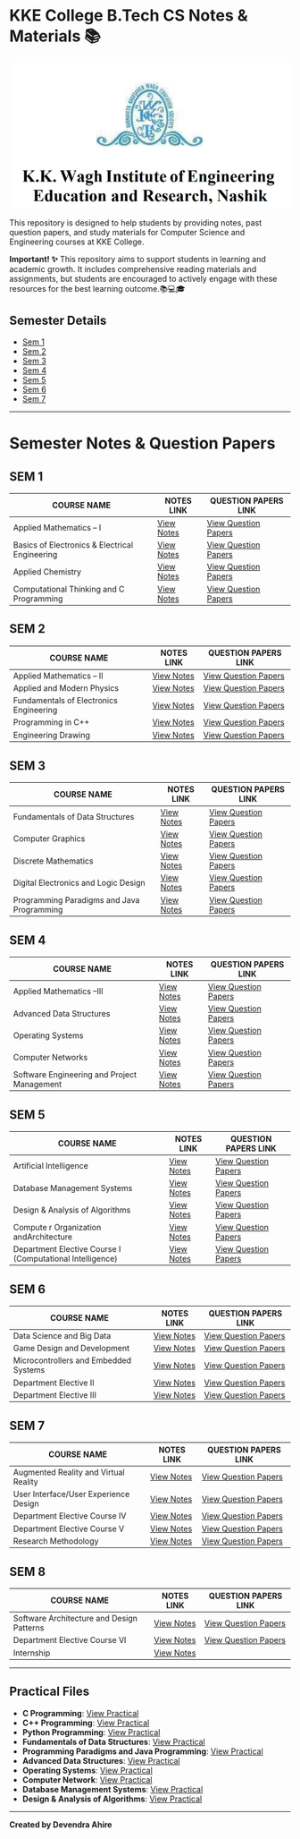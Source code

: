 # KKE College B.Tech CS Notes & Materials 📚

![College Image](https://github.com/Dahire100/CS-Notes/blob/main/kkw.jpeg)

This repository is designed to help students by providing notes, past question papers, and study materials for Computer Science and Engineering courses at KKE College.

**Important! ✨**
This repository aims to support students in learning and academic growth. It includes comprehensive reading materials and assignments, but students are encouraged to actively engage with these resources for the best learning outcome.📚💻🎓

## Semester Details
- [Sem 1](#sem-1)
- [Sem 2](#sem-2)
- [Sem 3](#sem-3)
- [Sem 4](#sem-4)
- [Sem 5](#sem-5)
- [Sem 6](#sem-6)
- [Sem 7](#sem-7)


---

# Semester Notes & Question Papers

## SEM 1
| COURSE NAME                              | NOTES LINK                               | QUESTION PAPERS LINK                      |
|-------------------------------------------|------------------------------------------|-------------------------------------------|
| Applied Mathematics – I          | [View Notes](https://drive.google.com/your-file-link) | [View Question Papers](https://drive.google.com/your-file-link) |
| Basics of Electronics & Electrical Engineering | [View Notes](https://drive.google.com/your-file-link) | [View Question Papers](https://drive.google.com/your-file-link) |
|Applied Chemistry                             | [View Notes](https://drive.google.com/your-file-link) | [View Question Papers](https://drive.google.com/your-file-link) |
|Computational Thinking and C Programming      | [View Notes](https://drive.google.com/your-file-link) | [View Question Papers](https://drive.google.com/your-file-link) |

## SEM 2
| COURSE NAME                              | NOTES LINK                               | QUESTION PAPERS LINK                      |
|-------------------------------------------|------------------------------------------|-------------------------------------------|
| Applied Mathematics – II     | [View Notes](https://drive.google.com/your-file-link) | [View Question Papers](https://drive.google.com/your-file-link) |
| Applied and Modern Physics                  | [View Notes](https://drive.google.com/your-file-link) | [View Question Papers](https://drive.google.com/your-file-link) |
| Fundamentals of Electronics Engineering      | [View Notes](https://drive.google.com/your-file-link) | [View Question Papers](https://drive.google.com/your-file-link) |
| Programming in C++                  | [View Notes](https://drive.google.com/your-file-link) | [View Question Papers](https://drive.google.com/your-file-link) |
| Engineering Drawing                  | [View Notes](https://drive.google.com/your-file-link) | [View Question Papers](https://drive.google.com/your-file-link) |

## SEM 3
| COURSE NAME                              | NOTES LINK                               | QUESTION PAPERS LINK                      |
|-------------------------------------------|------------------------------------------|-------------------------------------------|
| Fundamentals of Data Structures       | [View Notes](https://drive.google.com/your-file-link) | [View Question Papers](https://drive.google.com/your-file-link) |
| Computer Graphics                    | [View Notes](https://drive.google.com/your-file-link) | [View Question Papers](https://drive.google.com/your-file-link) |
| Discrete Mathematics       | [View Notes](https://drive.google.com/your-file-link) | [View Question Papers](https://drive.google.com/your-file-link) |
| Digital Electronics and Logic Design      | [View Notes](https://drive.google.com/your-file-link) | [View Question Papers](https://drive.google.com/your-file-link) |
|Programming Paradigms and Java Programming      | [View Notes](https://drive.google.com/your-file-link) | [View Question Papers](https://drive.google.com/your-file-link) |

## SEM 4
| COURSE NAME                              | NOTES LINK                               | QUESTION PAPERS LINK                      |
|-------------------------------------------|------------------------------------------|-------------------------------------------|
| Applied Mathematics –III             | [View Notes](https://drive.google.com/your-file-link) | [View Question Papers](https://drive.google.com/your-file-link) |
|Advanced Data Structures           | [View Notes](https://drive.google.com/your-file-link) | [View Question Papers](https://drive.google.com/your-file-link) |
| Operating Systems | [View Notes](https://drive.google.com/your-file-link) | [View Question Papers](https://drive.google.com/your-file-link) |
| Computer Networks                 | [View Notes](https://drive.google.com/your-file-link) | [View Question Papers](https://drive.google.com/your-file-link) |
| Software Engineering and Project Management   | [View Notes](https://drive.google.com/your-file-link) | [View Question Papers](https://drive.google.com/your-file-link) |

## SEM 5
| COURSE NAME                              | NOTES LINK                               | QUESTION PAPERS LINK                      |
|-------------------------------------------|------------------------------------------|-------------------------------------------|
| Artificial Intelligence                  | [View Notes](https://drive.google.com/your-file-link) | [View Question Papers](https://drive.google.com/your-file-link) |
| Database Management Systems             | [View Notes](https://drive.google.com/your-file-link) | [View Question Papers](https://drive.google.com/your-file-link) |
| Design & Analysis of Algorithms           | [View Notes](https://drive.google.com/your-file-link) | [View Question Papers](https://drive.google.com/your-file-link) |
| Compute r Organization andArchitecture       | [View Notes](https://drive.google.com/your-file-link) | [View Question Papers](https://drive.google.com/your-file-link) |
| Department Elective Course I (Computational Intelligence)| [View Notes](https://drive.google.com/your-file-link) | [View Question Papers](https://drive.google.com/your-file-link) |


## SEM 6
| COURSE NAME                              | NOTES LINK                               | QUESTION PAPERS LINK                      |
|-------------------------------------------|------------------------------------------|-------------------------------------------|
| Data Science and Big Data                  | [View Notes](https://drive.google.com/your-file-link) | [View Question Papers](https://drive.google.com/your-file-link) |
| Game Design and Development            | [View Notes](https://drive.google.com/your-file-link) | [View Question Papers](https://drive.google.com/your-file-link) |
|Microcontrollers and Embedded Systems        | [View Notes](https://drive.google.com/your-file-link) | [View Question Papers](https://drive.google.com/your-file-link) |
| Department Elective II                        | [View Notes](https://drive.google.com/your-file-link) | [View Question Papers](https://drive.google.com/your-file-link) |
| Department Elective III                 | [View Notes](https://drive.google.com/your-file-link) | [View Question Papers](https://drive.google.com/your-file-link) |

## SEM 7
| COURSE NAME                              | NOTES LINK                               | QUESTION PAPERS LINK                      |
|-------------------------------------------|------------------------------------------|-------------------------------------------|
| Augmented Reality and Virtual Reality    | [View Notes](https://drive.google.com/your-file-link) | [View Question Papers](https://drive.google.com/your-file-link) |
| User Interface/User Experience Design       | [View Notes](https://drive.google.com/your-file-link) | [View Question Papers](https://drive.google.com/your-file-link) |
| Department Elective Course IV           | [View Notes](https://drive.google.com/your-file-link) | [View Question Papers](https://drive.google.com/your-file-link) |
| Department Elective Course V                | [View Notes](https://drive.google.com/your-file-link) | [View Question Papers](https://drive.google.com/your-file-link) |
| Research Methodology    | [View Notes](https://drive.google.com/your-file-link) | [View Question Papers](https://drive.google.com/your-file-link) |

## SEM 8
| COURSE NAME                              | NOTES LINK                               | QUESTION PAPERS LINK                      |
|-------------------------------------------|------------------------------------------|-------------------------------------------|
| Software Architecture and Design Patterns    | [View Notes](https://drive.google.com/your-file-link) | [View Question Papers](https://drive.google.com/your-file-link) |
|Department Elective Course VI                    | [View Notes](https://drive.google.com/your-file-link) | [View Question Papers](https://drive.google.com/your-file-link) |
| Internship                          | [View Notes](https://drive.google.com/your-file-link) | |


---


## Practical Files

- **C Programming**: [View Practical](https://drive.google.com/your-file-link)
- **C++ Programming**: [View Practical](https://drive.google.com/your-file-link)
- **Python Programming**: [View Practical](https://drive.google.com/your-file-link)
- **Fundamentals of Data Structures**: [View Practical](https://drive.google.com/your-file-link)
- **Programming Paradigms and Java Programming**: [View Practical](https://drive.google.com/your-file-link)
- **Advanced Data Structures**: [View Practical](https://drive.google.com/your-file-link)
- **Operating Systems**: [View Practical](https://drive.google.com/your-file-link)
- **Computer Network**: [View Practical](https://drive.google.com/your-file-link)
- **Database Management Systems**: [View Practical](https://drive.google.com/your-file-link)
- **Design & Analysis of Algorithms**: [View Practical](https://drive.google.com/your-file-link)
  
---
**Created by Devendra Ahire**
